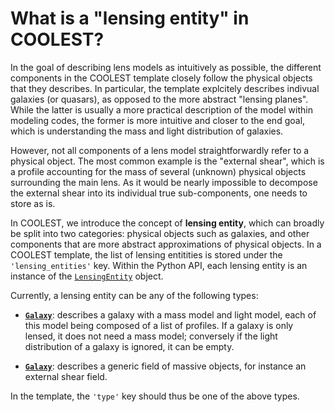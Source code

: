 # What is a "lensing entity" in COOLEST?

In the goal of describing lens models as intuitively as possible, the different components in the COOLEST template closely follow the physical objects that they describes. In particular, the template explcitely describes indivual galaxies (or quasars), as opposed to the more abstract "lensing planes". While the latter is usually a more practical description of the model within modeling codes, the former is more intuitive and closer to the end goal, which is understanding the mass and light distribution of galaxies. 

However, not all components of a lens model straightforwardly refer to a physical object. The most common example is the "external shear", which is a profile accounting for the mass of several (unknown) physical objects surrounding the main lens. As it would be nearly impossible to decompose the external shear into its individual true sub-components, one needs to store as is.

In COOLEST, we introduce the concept of **lensing entity**, which can broadly be split into two categories: physical objects such as galaxies, and other components that are more abstract approximations of physical objects. In a COOLEST template, the list of lensing entitities is stored under the `'lensing_entities'` key. Within the Python API, each lensing entity is an instance of the [`LensingEntity`](https://coolest.readthedocs.io/en/latest/autoapi/coolest/template/classes/lensing_entity/index.html#coolest.template.classes.lensing_entity.LensingEntity) object.

Currently, a lensing entity can be any of the following types:

- [**`Galaxy`**](https://coolest.readthedocs.io/en/latest/autoapi/coolest/template/classes/galaxy/index.html#coolest.template.classes.galaxy.Galaxy): describes a galaxy with a mass model and light model, each of this model being composed of a list of profiles. If a galaxy is only lensed, it does not need a mass model; conversely if the light distribution of a galaxy is ignored, it can be empty.

- [**`Galaxy`**](https://coolest.readthedocs.io/en/latest/autoapi/coolest/template/classes/mass_field/index.html#coolest.template.classes.mass_field.MassField): describes a generic field of massive objects, for instance an external shear field.

In the template, the `'type'` key should thus be one of the above types.
